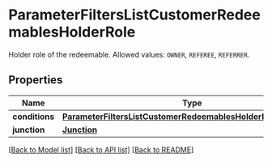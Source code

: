 # ParameterFiltersListCustomerRedeemablesHolderRole

Holder role of the redeemable. Allowed values: `OWNER`, `REFEREE`, `REFERRER`.

## Properties

Name | Type | Description | Notes
------------ | ------------- | ------------- | -------------
**conditions** | [**ParameterFiltersListCustomerRedeemablesHolderRoleConditions**](ParameterFiltersListCustomerRedeemablesHolderRoleConditions.md) |  | [optional] 
**junction** | [**Junction**](Junction.md) |  | [optional] 

[[Back to Model list]](../README.md#documentation-for-models) [[Back to API list]](../README.md#documentation-for-api-endpoints) [[Back to README]](../README.md)


